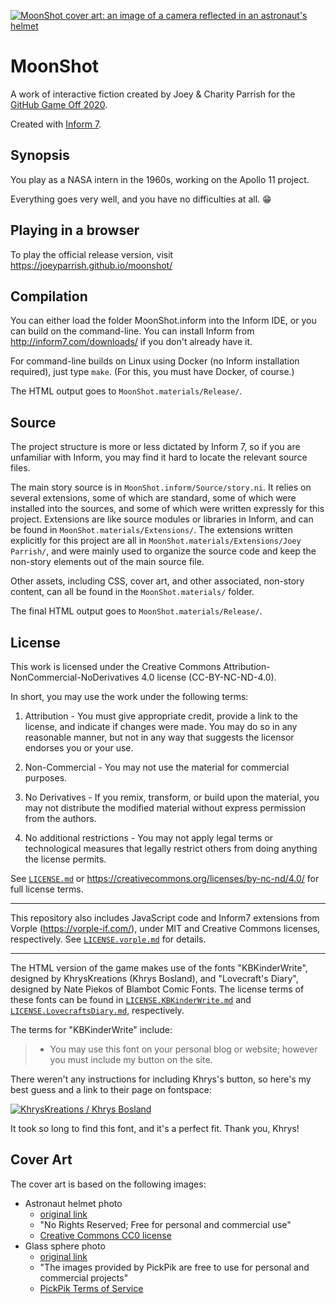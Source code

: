 [![MoonShot cover art: an image of a camera reflected in an astronaut's helmet](MoonShot.materials/Cover.png)](https://joeyparrish.github.io/moonshot/)

# MoonShot

A work of interactive fiction created by Joey & Charity Parrish for the [GitHub
Game Off 2020](https://itch.io/jam/game-off-2020).

Created with [Inform 7](http://inform7.com/).


## Synopsis

You play as a NASA intern in the 1960s, working on the Apollo 11 project.

Everything goes very well, and you have no difficulties at all.  :grin:


## Playing in a browser

To play the official release version, visit
https://joeyparrish.github.io/moonshot/


## Compilation

You can either load the folder MoonShot.inform into the Inform IDE, or you can
build on the command-line.  You can install Inform from
http://inform7.com/downloads/ if you don't already have it.

For command-line builds on Linux using Docker (no Inform installation
required), just type `make`.  (For this, you must have Docker, of course.)

The HTML output goes to `MoonShot.materials/Release/`.


## Source

The project structure is more or less dictated by Inform 7, so if you are
unfamiliar with Inform, you may find it hard to locate the relevant source
files.

The main story source is in `MoonShot.inform/Source/story.ni`.  It relies on
several extensions, some of which are standard, some of which were installed
into the sources, and some of which were written expressly for this project.
Extensions are like source modules or libraries in Inform, and can be found in
`MoonShot.materials/Extensions/`.  The extensions written explicitly for this
project are all in `MoonShot.materials/Extensions/Joey Parrish/`, and were
mainly used to organize the source code and keep the non-story elements out of
the main source file.

Other assets, including CSS, cover art, and other associated, non-story
content, can all be found in the `MoonShot.materials/` folder.

The final HTML output goes to `MoonShot.materials/Release/`.


## License

This work is licensed under the Creative Commons
Attribution-NonCommercial-NoDerivatives 4.0 license (CC-BY-NC-ND-4.0).

In short, you may use the work under the following terms:

1. Attribution - You must give appropriate credit, provide a link to the
license, and indicate if changes were made. You may do so in any reasonable
manner, but not in any way that suggests the licensor endorses you or your use.

2. Non-Commercial - You may not use the material for commercial purposes.

3. No Derivatives - If you remix, transform, or build upon the material, you
may not distribute the modified material without express permission from the
authors.

4. No additional restrictions - You may not apply legal terms or technological
measures that legally restrict others from doing anything the license permits.

See [`LICENSE.md`](LICENSE.md) or
https://creativecommons.org/licenses/by-nc-nd/4.0/ for full license terms.

-----

This repository also includes JavaScript code and Inform7 extensions from
Vorple (https://vorple-if.com/), under MIT and Creative Commons licenses,
respectively.  See [`LICENSE.vorple.md`](LICENSE.vorple.md) for details.

-----

The HTML version of the game makes use of the fonts "KBKinderWrite",
designed by KhrysKreations (Khrys Bosland), and "Lovecraft's Diary", designed
by Nate Piekos of Blambot Comic Fonts.  The license terms of these fonts can be
found in [`LICENSE.KBKinderWrite.md`](LICENSE.KBKinderWrite.md) and
[`LICENSE.LovecraftsDiary.md`](LICENSE.LovecraftsDiary.md), respectively.

The terms for "KBKinderWrite" include:

> * You may use this font on your personal blog or website; however you must
>   include my button on the site.

There weren't any instructions for including Khrys's button, so here's my best
guess and a link to their page on fontspace:

[![KhrysKreations / Khrys Bosland](https://img.fontspace.co/gallery/160x160/1/6ed0b50b0b0f4c4b89011ee4a20a54ec.png)](https://www.fontspace.com/khryskreations)

It took so long to find this font, and it's a perfect fit.  Thank you, Khrys!


## Cover Art

The cover art is based on the following images:
 - Astronaut helmet photo
   - [original link](https://pxhere.com/en/photo/116453)
   - "No Rights Reserved; Free for personal and commercial use"
   - [Creative Commons CC0 license](https://creativecommons.org/share-your-work/public-domain/cc0/)
 - Glass sphere photo
   - [original link](https://www.pickpik.com/photographer-hobby-profession-glass-ball-leisure-leisure-activity-142240)
   - "The images provided by PickPik are free to use for personal and
     commercial projects"
   - [PickPik Terms of Service](https://www.pickpik.com/terms-of-service)
